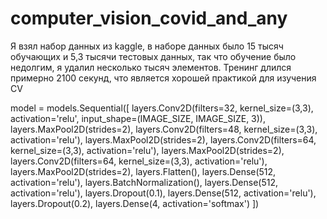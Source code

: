 # computer_vision_covid_and_any

Я взял набор данных из kaggle, в наборе данных было 15 тысяч обучающих и 5,3 тысячи тестовых данных, так что обучение было недолгим, я удалил несколько тысяч элементов. Тренинг длился примерно 2100 секунд, что является хорошей практикой для изучения CV

model = models.Sequential([
    layers.Conv2D(filters=32, kernel_size=(3,3), activation='relu', input_shape=(IMAGE_SIZE, IMAGE_SIZE, 3)),
    layers.MaxPool2D(strides=2),
    layers.Conv2D(filters=48, kernel_size=(3,3), activation='relu'),
    layers.MaxPool2D(strides=2),
    layers.Conv2D(filters=64, kernel_size=(3,3), activation='relu'),
    layers.MaxPool2D(strides=2),
    layers.Conv2D(filters=64, kernel_size=(3,3), activation='relu'),
    layers.MaxPool2D(strides=2),
    layers.Flatten(),
    layers.Dense(512, activation='relu'),
    layers.BatchNormalization(),
    layers.Dense(512, activation='relu'),
    layers.Dropout(0.1),
    layers.Dense(512, activation='relu'),
    layers.Dropout(0.2),
    layers.Dense(4, activation='softmax')
])

